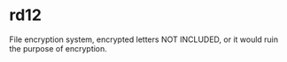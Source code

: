 # rd12
File encryption system, encrypted letters NOT INCLUDED, or it would ruin the purpose of encryption.
